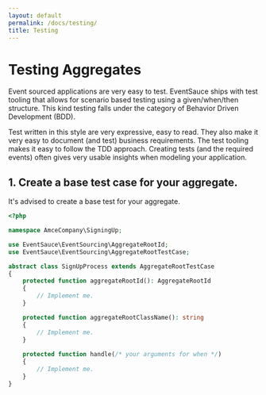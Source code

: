 ```yaml
---
layout: default
permalink: /docs/testing/
title: Testing
---
```


# Testing Aggregates

Event sourced applications are very easy to test. EventSauce ships with test tooling
that allows for scenario based testing using a given/when/then structure. This kind
testing falls under the category of Behavior Driven Development (BDD).

Test written in this style are very expressive, easy to read. They also make it very
easy to document (and test) business requirements. The test tooling makes it easy
to follow the TDD approach. Creating tests (and the required events) often gives
very usable insights when modeling your application.

## 1. Create a base test case for your aggregate.

It's advised to create a base test for your aggregate.

```php
<?php

namespace AmceCompany\SigningUp;

use EventSauce\EventSourcing\AggregateRootId;
use EventSauce\EventSourcing\AggregateRootTestCase;

abstract class SignUpProcess extends AggregateRootTestCase
{
    protected function aggregateRootId(): AggregateRootId
    {
        // Implement me.
    }

    protected function aggregateRootClassName(): string
    {
        // Implement me.
    }
    
    protected function handle(/* your arguments for when */)
    {
        // Implement me.
    }
}

```